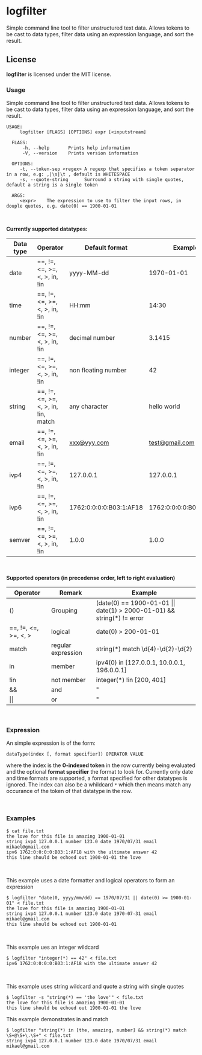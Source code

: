logfilter
================
Simple command line tool to filter unstructured text data. Allows tokens to be cast to data types, filter data using an expression language, and sort the result.

## License
**logfilter** is licensed under the MIT license.

### Usage
Simple command line tool to filter unstructured text data. Allows tokens to be cast to data types, filter data using an expression language, and sort the result.

```regexp
USAGE:
     logfilter [FLAGS] [OPTIONS] expr [<inputstream]

  FLAGS:
      -h, --help       Prints help information
      -V, --version    Prints version information

  OPTIONS:
     -t, --token-sep <regex> A regexp that specifies a token separator in a row, e.g: ,|\s|\t , default is WHITESPACE        
     -s, --quote-string      Surround a string with single quotes, default a string is a single token

  ARGS:
     <expr>    The expression to use to filter the input rows, in douple quotes, e.g. date(0) == 1900-01-01
```

<br>

**Currently supported datatypes:**

| Data type | Operator                             | Default format          | Example                 |
|-----------| -------------------------------------|-------------------------|-------------------------|
| date      | ==, !=, <=, >=, <, >, in, !in        | yyyy-MM-dd              | 1970-01-01              |
| time      | ==, !=, <=, >=, <, >, in, !in        | HH:mm                   | 14:30                   |
| number    | ==, !=, <=, >=, <, >, in, !in        | decimal number          | 3.1415                  |
| integer   | ==, !=, <=, >=, <, >, in, !in        | non floating number     | 42                      |
| string    | ==, !=, <=, >=, <, >, in, !in, match | any character           | hello world             |
| email     | ==, !=, <=, >=, <, >, in, !in        | xxx@yyy.com             | test@gmail.com          |
| ivp4      | ==, !=, <=, >=, <, >, in, !in        | 127.0.0.1               | 127.0.0.1               |
| ivp6      | ==, !=, <=, >=, <, >, in, !in        | 1762:0:0:0:0:B03:1:AF18 | 1762:0:0:0:0:B03:1:AF18 |
| semver    | ==, !=, <=, >=, <, >, in, !in        | 1.0.0                   | 1.0.0                   |


<br>

**Supported operators (in precedense order, left to right evaluation)**

| Operator              | Remark             | Example                                                                 |
|-----------------------|--------------------|-------------------------------------------------------------------------|
| ()                    | Grouping           | (date(0) == 1900-01-01 \|\| date(1) > 2000-01-01) && string(*) != error |
| ==, !=, <=, >=, <, >  | logical            | date(0) > 200-01-01                                                     |
| match                 | regular expression | string(*) match \d{4}-\d{2}-\d{2}                                       |
| in                    | member             | ipv4(0) in [127.0.0.1, 10.0.0.1, 196.0.0.1]                             |
| !in                   | not member         | integer(*) !in [200, 401]                                               |
| &&                    | and                | "                                                                       |
| \|\|                  | or                 | "                                                                       |

<br>


### Expression

An simple expression is of the form:

`dataType(index [, format specifier]) OPERATOR VALUE`

where the index is the **0-indexed token** in the row currently being evaluated and the optional **format specifier** the format to look for. Currently only date and time formats are supported, a format specified for other datatypes is ignored. The index can also be a whildcard `*` which then means match any occurance of the token of that datatype in the row. 


<br>

### Examples
```
$ cat file.txt
the love for this file is amazing 1900-01-01
string ivp4 127.0.0.1 number 123.0 date 1970/07/31 email mikael@gmail.com
ipv6 1762:0:0:0:0:B03:1:AF18 with the ultimate answer 42
this line should be echoed out 1900-01-01 the love
```

<br>

This example uses a date formatter and logical operators to form an expression
```
$ logfilter "date(0, yyyy/mm/dd) == 1970/07/31 || date(0) >= 1900-01-01" < file.txt
the love for this file is amazing 1900-01-01
string ivp4 127.0.0.1 number 123.0 date 1970-07-31 email mikael@gmail.com
this line should be echoed out 1900-01-01
```
<br>

This example ues an integer wildcard
```
$ logfilter "integer(*) == 42" < file.txt
ipv6 1762:0:0:0:0:B03:1:AF18 with the ultimate answer 42
```
<br>

This example uses string wildcard and quote a string with single quotes
```
$ logfilter -s "string(*) == 'the love'" < file.txt
the love for this file is amazing 1900-01-01
this line should be echoed out 1900-01-01 the love
```

This example demonstrates in and match 
```
$ logfilter "string(*) in [the, amazing, number] && string(*) match \S+@\S+\.\S+" < file.txt
string ivp4 127.0.0.1 number 123.0 date 1970/07/31 email mikael@gmail.com
```

